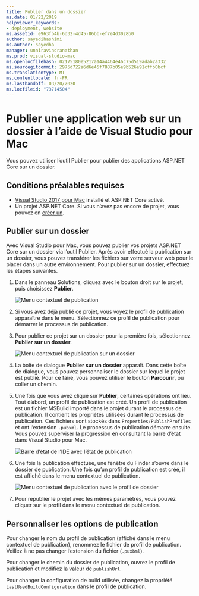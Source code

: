 ```yaml
---
title: Publier dans un dossier
ms.date: 01/22/2019
helpviewer_keywords:
- deployment, website
ms.assetid: e963fb4b-6d32-4d45-86bb-ef7e4d3028b0
author: sayedihashimi
ms.author: sayedha
manager: unniravindranathan
ms.prod: visual-studio-mac
ms.openlocfilehash: 02175180e5217a14a4464e46c75d519adab2a332
ms.sourcegitcommit: 2975d722a6d6e45f7887b05e9b526e91cffb0bcf
ms.translationtype: MT
ms.contentlocale: fr-FR
ms.lasthandoff: 03/20/2020
ms.locfileid: "73714504"
---
```

# <a name="publish-a-web-app-to-a-folder-using-visual-studio-for-mac"></a>Publier une application web sur un dossier à l’aide de Visual Studio pour Mac

Vous pouvez utiliser l’outil Publier pour publier des applications ASP.NET Core sur un dossier.

## <a name="prerequisites"></a>Conditions préalables requises

- [Visual Studio 2017 pour Mac](https://visualstudio.microsoft.com/downloads/?utm_medium=microsoft&utm_source=docs.microsoft.com&utm_campaign=inline+link&utm_content=download+vs4mac2017) installé et ASP.NET Core activé.
- Un projet ASP.NET Core. Si vous n’avez pas encore de projet, vous pouvez en [créer un](/visualstudio/mac/create-new-projects?view=vsmac-2017).

## <a name="publish-to-folder"></a>Publier sur un dossier

Avec Visual Studio pour Mac, vous pouvez publier vos projets ASP.NET Core sur un dossier via l’outil Publier. Après avoir effectué la publication sur un dossier, vous pouvez transférer les fichiers sur votre serveur web pour le placer dans un autre environnement. Pour publier sur un dossier, effectuez les étapes suivantes.

 1. Dans le panneau Solutions, cliquez avec le bouton droit sur le projet, puis choisissez **Publier**.

    ![Menu contextuel de publication](media/publish-context-menu.png)

 2. Si vous avez déjà publié ce projet, vous voyez le profil de publication apparaître dans le menu. Sélectionnez ce profil de publication pour démarrer le processus de publication.

 3. Pour publier ce projet sur un dossier pour la première fois, sélectionnez **Publier sur un dossier**.

    ![Menu contextuel de publication sur un dossier](media/publish-to-folder-context-menu.png)

 4. La boîte de dialogue **Publier sur un dossier** apparaît. Dans cette boîte de dialogue, vous pouvez personnaliser le dossier sur lequel le projet est publié. Pour ce faire, vous pouvez utiliser le bouton **Parcourir**, ou coller un chemin.

 5. Une fois que vous avez cliqué sur **Publier**, certaines opérations ont lieu. Tout d’abord, un profil de publication est créé. Un profil de publication est un fichier MSBuild importé dans le projet durant le processus de publication. Il contient les propriétés utilisées durant le processus de publication. Ces fichiers sont stockés dans `Properties/PublishProfiles` et ont l’extension `.pubxml`. Le processus de publication démarre ensuite. Vous pouvez superviser la progression en consultant la barre d’état dans Visual Studio pour Mac.

    ![Barre d’état de l’IDE avec l’état de publication](media/publish-to-folder-status-bar.png)

 6. Une fois la publication effectuée, une fenêtre du Finder s’ouvre dans le dossier de publication. Une fois qu’un profil de publication est créé, il est affiché dans le menu contextuel de publication.

    ![Menu contextuel de publication avec le profil de dossier](media/publish-context-menu-with-folder-profile.png)

 7. Pour republier le projet avec les mêmes paramètres, vous pouvez cliquer sur le profil dans le menu contextuel de publication.

## <a name="customize-publish-options"></a>Personnaliser les options de publication

Pour changer le nom du profil de publication (affiché dans le menu contextuel de publication), renommez le fichier de profil de publication. Veillez à ne pas changer l’extension du fichier (`.puxbml`).

Pour changer le chemin du dossier de publication, ouvrez le profil de publication et modifiez la valeur de `publishUrl`.

Pour changer la configuration de build utilisée, changez la propriété `LastUsedBuildConfiguration` dans le profil de publication.